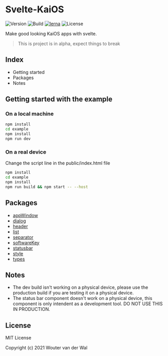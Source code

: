 # Svelte-KaiOS

![Version](https://img.shields.io/npm/v/@skui/types)
![Build](https://img.shields.io/github/workflow/status/wjtje/svelte-kaios/CI)
[![lerna](https://img.shields.io/badge/maintained%20with-lerna-cc00ff.svg)](https://lerna.js.org/)
![License](https://img.shields.io/github/license/wjtje/svelte-kaios)

Make good looking KaiOS apps with svelte.

> This is project is in alpha, expect things to break

## Index

- Getting started
- Packages
- Notes

## Getting started with the example

### On a local machine

```bash
npm install
cd example
npm install
npm run dev
```

### On a real device

Change the script line in the public/index.html file

```bash
npm install
cd example
npm install
npm run build && npm start -- --host
```

## Packages

- [appWindow](https://github.com/wjtje/svelte-kaios/tree/main/packages/appWindow#readme)
- [dialog](https://github.com/wjtje/svelte-kaios/tree/main/packages/dialog#readme)
- [header](https://github.com/wjtje/svelte-kaios/tree/main/packages/header#readme)
- [list](https://github.com/wjtje/svelte-kaios/tree/main/packages/list#readme)
- [separator](https://github.com/wjtje/svelte-kaios/tree/main/packages/separator#readme)
- [softwareKey](https://github.com/wjtje/svelte-kaios/tree/main/packages/softwareKey#readme)
- [statusbar](https://github.com/wjtje/svelte-kaios/tree/main/packages/statusbar#readme)
- [style](https://github.com/wjtje/svelte-kaios/tree/main/packages/style#readme)
- [types](https://github.com/wjtje/svelte-kaios/tree/main/packages/types#readme)

## Notes

- The dev build isn't working on a physical device, please use the production build if you are testing it on a physical device.
- The status bar component doesn't work on a physical device, this component is only intendent as a development tool. DO NOT USE THIS IN PRODUCTION.

## License

MIT License

Copyright (c) 2021 Wouter van der Wal
